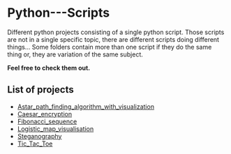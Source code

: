 # Python---Scripts
Different python projects consisting of a single python script.
Those scripts are not in a single specific topic, there are different scripts doing different things...
Some folders contain more than one script if they do the same thing or,
they are variation of the same subject.

**Feel free to check them out.**

## List of projects
* [Astar_path_finding_algorithm_with_visualization](https://github.com/SSketcher/Python---Scripts/tree/master/Astar_path_finding_algorithm_with_visualization)
* [Caesar_encryption](https://github.com/SSketcher/Python---Scripts/tree/master/Caesar_encryption)
* [Fibonacci_sequence](https://github.com/SSketcher/Python---Scripts/tree/master/Fibonacci_sequence)
* [Logistic_map_visualisation](https://github.com/SSketcher/Python---Scripts/tree/master/Logistic_map_visualisation)
* [Steganography](https://github.com/SSketcher/Python---Scripts/tree/master/Steganography)
* [Tic_Tac_Toe](https://github.com/SSketcher/Python---Scripts/tree/master/Tic_Tac_Toe)
